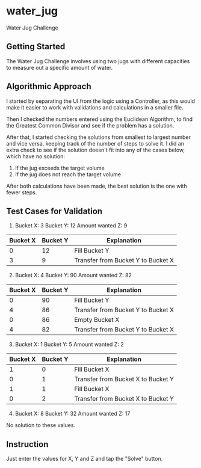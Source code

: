 # water_jug

Water Jug Challenge

## Getting Started

The Water Jug Challenge involves using two jugs with different capacities 
to measure out a specific amount of water.

## Algorithmic Approach

I started by separating the UI from the logic using a Controller, as this would 
make it easier to work with validations and calculations in a smaller file.

Then I checked the numbers entered using the Euclidean Algorithm, to find the 
Greatest Common Divisor and see if the problem has a solution.

After that, I started checking the solutions from smallest to largest number 
and vice versa, keeping track of the number of steps to solve it. I did an 
extra check to see if the solution doesn't fit into any of the cases below, 
which have no solution:
1) If the jug exceeds the target volume
2) If the jug does not reach the target volume

After both calculations have been made, the best solution is the one with 
fewer steps.

## Test Cases for Validation

1) Bucket X: 3
   Bucket Y: 12
   Amount wanted Z: 9

| Bucket X | Bucket Y | Explanation                        |
|----------|----------|------------------------------------|
| 0        | 12       | Fill Bucket Y                      |
| 3        | 9        | Transfer from Bucket Y to Bucket X |

2) Bucket X: 4
   Bucket Y: 90
   Amount wanted Z: 82

| Bucket X | Bucket Y | Explanation                        |
|----------|----------|------------------------------------|
| 0        | 90       | Fill Bucket Y                      |
| 4        | 86       | Transfer from Bucket Y to Bucket X |
| 0        | 86       | Empty Bucket X                     |
| 4        | 82       | Transfer from Bucket Y to Bucket X |

3) Bucket X: 1
   Bucket Y: 5
   Amount wanted Z: 2

| Bucket X | Bucket Y | Explanation                        |
|----------|----------|------------------------------------|
| 1        | 0        | Fill Bucket X                      |
| 0        | 1        | Transfer from Bucket X to Bucket Y |
| 1        | 1        | Fill Bucket X                      |
| 0        | 2        | Transfer from Bucket X to Bucket Y |

4) Bucket X: 8
   Bucket Y: 32
   Amount wanted Z: 17

No solution to these values.

## Instruction

Just enter the values for X, Y and Z and tap the "Solve" button.